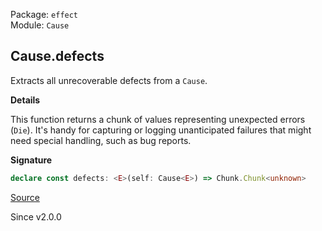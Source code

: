 Package: `effect`<br />
Module: `Cause`<br />

## Cause.defects

Extracts all unrecoverable defects from a `Cause`.

**Details**

This function returns a chunk of values representing unexpected errors
(`Die`). It's handy for capturing or logging unanticipated failures that
might need special handling, such as bug reports.

**Signature**

```ts
declare const defects: <E>(self: Cause<E>) => Chunk.Chunk<unknown>
```

[Source](https://github.com/Effect-TS/effect/tree/main/packages/effect/src/Cause.ts#L832)

Since v2.0.0